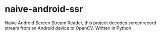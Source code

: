 # naive-android-ssr
Naive Android Screen Stream Reader, this project decodes screenrecord stream from an Android device to OpenCV. Written in Python
